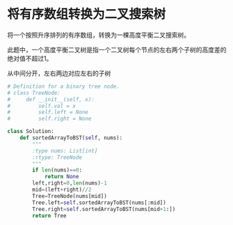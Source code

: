 # 将有序数组转换为二叉搜索树

将一个按照升序排列的有序数组，转换为一棵高度平衡二叉搜索树。

此题中，一个高度平衡二叉树是指一个二叉树每个节点的左右两个子树的高度差的绝对值不超过1。

从中间分开，左右两边对应左右的子树

```py
# Definition for a binary tree node.
# class TreeNode:
#     def __init__(self, x):
#         self.val = x
#         self.left = None
#         self.right = None

class Solution:
    def sortedArrayToBST(self, nums):
        """
        :type nums: List[int]
        :rtype: TreeNode
        """
        if len(nums)==0:
            return None        
        left,right=0,len(nums)-1
        mid=(left+right)//2
        Tree=TreeNode(nums[mid])
        Tree.left=self.sortedArrayToBST(nums[:mid])
        Tree.right=self.sortedArrayToBST(nums[mid+1:])
        return Tree
```
